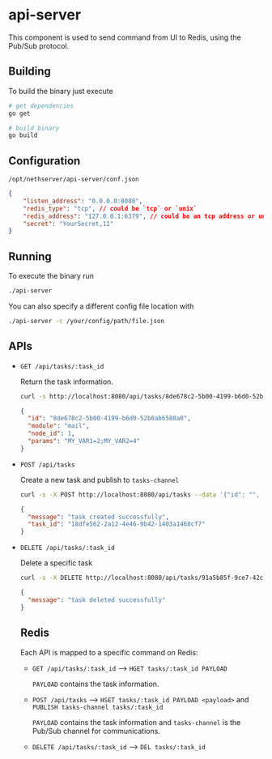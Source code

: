 # api-server
This component is used to send command from UI to Redis, using the Pub/Sub protocol.

## Building
To build the binary just execute
```bash
# get dependencies
go get

# build binary
go build
```

## Configuration
`/opt/nethserver/api-server/conf.json`
```json
{
    "listen_address": "0.0.0.0:8080",
    "redis_type": "tcp", // could be `tcp` or `unix`
    "redis_address": "127.0.0.1:6379", // could be an tcp address or unix socket
    "secret": "YourSecret,11"
}
```

## Running
To execute the binary run
```bash
./api-server
```

You can also specify a different config file location with
```bash
./api-server -c /your/config/path/file.json
```

## APIs
- `GET /api/tasks/:task_id`

  Return the task information.

  ```bash
  curl -s http://localhost:8080/api/tasks/8de678c2-5b00-4199-b6d0-52b8ab6580a0 | jq
  ```

  ```json
  {
    "id": "8de678c2-5b00-4199-b6d0-52b8ab6580a0",
    "module": "mail",
    "node_id": 1,
    "params": "MY_VAR1=2;MY_VAR2=4"
  }
  ```

- `POST /api/tasks`

  Create a new task and publish to `tasks-channel`

  ```bash
  curl -s -X POST http://localhost:8080/api/tasks --data '{"id": "", "module": "mail", "node_id": 1, "params": "MY_VAR1=2;MY_VAR2=4"}'
  ```

  ```json
  {
    "message": "task created successfully",
    "task_id": "18dfe562-2a12-4e46-9b42-1403a1460cf7"
  }
  ```
  
- `DELETE /api/tasks/:task_id`

  Delete a specific task

  ```bash
  curl -s -X DELETE http://localhost:8080/api/tasks/91a5b85f-9ce7-42cf-a18e-ede1c6d64671 | jq
  ```

  ```json
  {
    "message": "task deleted successfully"
  }
  ```

  ## Redis
  Each API is mapped to a specific command on Redis:
  - `GET /api/tasks/:task_id` ⟶ `HGET tasks/:task_id PAYLOAD`

    `PAYLOAD` contains the task information.

  - `POST /api/tasks` ⟶ `HSET tasks/:task_id PAYLOAD <payload>` and `PUBLISH tasks-channel tasks/:task_id`

    `PAYLOAD` contains the task information and `tasks-channel` is the Pub/Sub channel for communications.

  - `DELETE /api/tasks/:task_id` ⟶ `DEL tasks/:task_id`